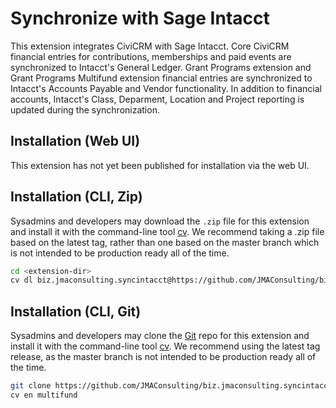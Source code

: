 # Synchronize with Sage Intacct

This extension integrates CiviCRM with Sage Intacct. Core CiviCRM financial entries for contributions,
memberships and paid events are synchronized to Intacct's General Ledger. Grant Programs extension and Grant Programs 
Multifund extension financial entries are synchronized to Intacct's Accounts Payable and Vendor functionality. In addition
to financial accounts, Intacct's Class, Deparment, Location and Project reporting is updated during the synchronization.

## Installation (Web UI)

This extension has not yet been published for installation via the web UI.

## Installation (CLI, Zip)

Sysadmins and developers may download the `.zip` file for this extension and
install it with the command-line tool [cv](https://github.com/civicrm/cv). We
recommend taking a .zip file based on the latest tag, rather than one based
on the master branch which is not intended to be production ready all of the time.

```bash
cd <extension-dir>
cv dl biz.jmaconsulting.syncintacct@https://github.com/JMAConsulting/biz.jmaconsulting.syncintacct/archive/0.1.zip
```

## Installation (CLI, Git)

Sysadmins and developers may clone the [Git](https://en.wikipedia.org/wiki/Git) repo for this extension and
install it with the command-line tool [cv](https://github.com/civicrm/cv). We recommend using the latest
tag release, as the master branch is not intended to be production ready all of the time.

```bash
git clone https://github.com/JMAConsulting/biz.jmaconsulting.syncintacct.git
cv en multifund
```
